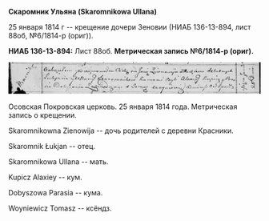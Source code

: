**Скаромник Ульяна (Skaromnikowa Ullana)**

25 января 1814 г -- крещение дочери Зеновии (НИАБ 136-13-894, лист 88об,
№6/1814-р (ориг)).

**НИАБ 136-13-894:** Лист 88об. **Метрическая запись №6/1814-р (ориг).**

![](./media/541b163868072bcaeca517b43bc6c58c89508917.png)

Осовская Покровская церковь. 25 января 1814 года. Метрическая запись о
крещении.

Skaromnikowna Zienowija -- дочь родителей с деревни Красники.

Skaromnik Łukjan -- отец.

Skaromnikowa Ullana -- мать.

Kupicz Alaxiey -- кум.

Dobyszowa Parasia -- кума.

Woyniewicz Tomasz -- ксёндз.
